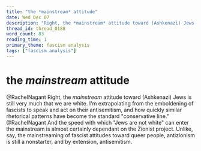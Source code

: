 ```yaml
---
title: "the *mainstream* attitude"
date: Wed Dec 07
description: "Right, the *mainstream* attitude toward (Ashkenazi) Jews is still very much that we are white."
thread_id: thread_0188
word_count: 83
reading_time: 1
primary_theme: fascism analysis
tags: ["fascism analysis"]
---
```


# the *mainstream* attitude

@RachelNagant Right, the *mainstream* attitude toward (Ashkenazi) Jews is still very much that we are white. I'm extrapolating from the emboldening of fascists to speak and act on their antisemitism, and how quickly similar rhetorical patterns have become the standard "conservative line." @RachelNagant And the speed with which "Jews are not white" can enter the mainstream is almost certainly dependant on the Zionist project. Unlike, say, the mainstreaming of fascist attitudes toward queer people, antizionism is still a nonstarter, and by extension, antisemitism.
